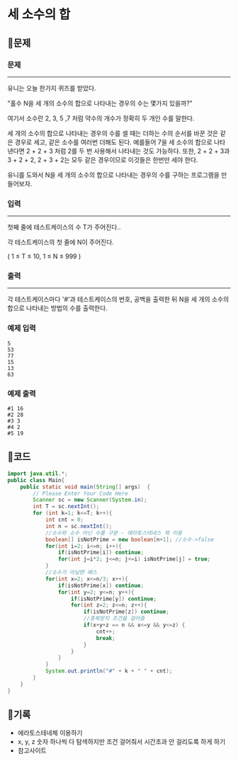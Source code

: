 # ****세 소수의 합****

## 📍문제

### **문제**

---

유니는 오늘 한가지 퀴즈를 받았다.

"홀수 N을 세 개의 소수의 합으로 나타내는 경우의 수는 몇가지 있을까?"

여기서 소수란 2, 3, 5 ,7 처럼 약수의 개수가 정확히 두 개인 수를 말한다.

세 개의 소수의 합으로 나타내는 경우의 수를 셀 때는 더하는 수의 순서를 바꾼 것은 같은 경우로 세고, 같은 소수를 여러번 더해도 된다. 예를들어 7을 세 소수의 합으로 나타낸다면 2 + 2 + 3 처럼 2를 두 번 사용해서 나타내는 것도 가능하다. 또한, 2 + 2 + 3과 3 + 2 + 2, 2 + 3 + 2는 모두 같은 경우이므로 이것들은 한번만 세야 한다.

유니를 도와서 N을 세 개의 소수의 합으로 나타내는 경우의 수를 구하는 프로그램을 만들어보자.

### **입력**

---

첫째 줄에 테스트케이스의 수 T가 주어진다..

각 테스트케이스의 첫 줄에 N이 주어진다.

( 1 ≤ T ≤ 10, 1 ≤ N ≤ 999 )

### **출력**

---

각 테스트케이스마다 '#'과 테스트케이스의 번호, 공백을 출력한 뒤 N을 세 개의 소수의 합으로 나타내는 방법의 수를 출력한다.

### **예제 입력**

```
5
53
77
15
13
63

```

### **예제 출력**

```
#1 16
#2 28
#3 3
#4 2
#5 19
```

## 📍코드

```java
import java.util.*;
public class Main{
    public static void main(String[] args)  {
        // Please Enter Your Code Here
        Scanner sc = new Scanner(System.in);
        int T = sc.nextInt();
        for (int k=1; k<=T; k++){
            int cnt = 0;
            int n = sc.nextInt();
            //소수와 소수 아닌 수를 구분 - 에라토스테네스 체 이용
            boolean[] isNotPrime = new boolean[n+1]; //소수->false
            for(int i=2; i<=n; i++){
                if(isNotPrime[i]) continue;
                for(int j=i*2; j<=n; j+=i) isNotPrime[j] = true;
            }
            //소수가 아닐땐 패스
            for(int x=2; x<=n/3; x++){
                if(isNotPrime[x]) continue;
                for(int y=2; y<=n; y++){
                    if(isNotPrime[y]) continue;
                    for(int z=2; z<=n; z++){
                        if(isNotPrime[z]) continue;
                        //중복방지 조건을 걸어줌
                        if(x+y+z == n && x<=y && y<=z) {
                            cnt++;
                            break;
                        }
                    }
                }
            }
            System.out.println("#" + k + " " + cnt);
        }
    }
}
```

## 📍기록

- 에라토스테네체 이용하기
- x, y, z 숫자 하나씩 다 탐색하지만 조건 걸어줘서 시간초과 안 걸리도록 하게 하기
- 참고사이트
